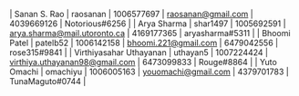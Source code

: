 | Sanan S. Rao | raosanan | 1006577697 | raosanan@gmail.com | 4039669126 | Notorious#6256 |
| Arya Sharma | shar1497 | 1005692591 | arya.sharma@mail.utoronto.ca | 4169177365 | aryasharma#5311 |
| Bhoomi Patel | patelb52 | 1006142158 | bhoomi.221@gmail.com | 6479042556 | rose315#9841 |
| Virthiyasahar Uthayanan | uthayan5 | 1007224424 | virthiya.uthayanan98@gmail.com | 6473099833 | Rouge#8864 |
| Yuto Omachi | omachiyu | 1006005163 | youomachi@gmail.com | 4379701783 | TunaMaguto#0744 |
